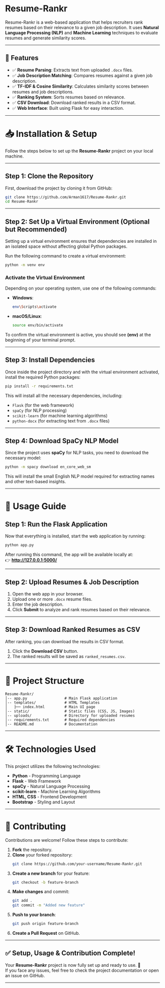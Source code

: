 # Resume-Rankr

Resume-Rankr is a web-based application that helps recruiters rank resumes based on their relevance to a given job description. It uses **Natural Language Processing (NLP)** and **Machine Learning** techniques to evaluate resumes and generate similarity scores.

---

## 🚀 Features

- ✅ **Resume Parsing**: Extracts text from uploaded `.docx` files.
- ✅ **Job Description Matching**: Compares resumes against a given job description.
- ✅ **TF-IDF & Cosine Similarity**: Calculates similarity scores between resumes and job descriptions.
- ✅ **Ranking System**: Sorts resumes based on relevance.
- ✅ **CSV Download**: Download ranked results in a CSV format.
- ✅ **Web Interface**: Built using Flask for easy interaction.

---


# 📥 Installation & Setup

Follow the steps below to set up the **Resume-Rankr** project on your local machine.

---

## **Step 1: Clone the Repository**
First, download the project by cloning it from GitHub:
```bash
git clone https://github.com/Arman1617/Resume-Rankr.git
cd Resume-Rankr
```

---

## **Step 2: Set Up a Virtual Environment (Optional but Recommended)**
Setting up a virtual environment ensures that dependencies are installed in an isolated space without affecting global Python packages.

Run the following command to create a virtual environment:

```bash
python -m venv env
```

### **Activate the Virtual Environment**  
Depending on your operating system, use one of the following commands:

- **Windows**:
  ```bash
  env\Scripts\activate
  ```

- **macOS/Linux**:
  ```bash
  source env/bin/activate
  ```

To confirm the virtual environment is active, you should see **(env)** at the beginning of your terminal prompt.

---

## **Step 3: Install Dependencies**
Once inside the project directory and with the virtual environment activated, install the required Python packages:

```bash
pip install -r requirements.txt
```

This will install all the necessary dependencies, including:
- `Flask` (for the web framework)
- `spaCy` (for NLP processing)
- `scikit-learn` (for machine learning algorithms)
- `python-docx` (for extracting text from `.docx` files)

---

## **Step 4: Download SpaCy NLP Model**
Since the project uses **spaCy** for NLP tasks, you need to download the necessary model:

```bash
python -m spacy download en_core_web_sm
```

This will install the small English NLP model required for extracting names and other text-based insights.

---

# 🚀 Usage Guide

## **Step 1: Run the Flask Application**
Now that everything is installed, start the web application by running:

```bash
python app.py
```

After running this command, the app will be available locally at:  
👉 **http://127.0.0.1:5000/**

---

## **Step 2: Upload Resumes & Job Description**
1. Open the web app in your browser.
2. Upload one or more `.docx` resume files.
3. Enter the job description.
4. Click **Submit** to analyze and rank resumes based on their relevance.

---

## **Step 3: Download Ranked Resumes as CSV**
After ranking, you can download the results in CSV format.

1. Click the **Download CSV** button.
2. The ranked results will be saved as `ranked_resumes.csv`.

---

# 📂 Project Structure
```
Resume-Rankr/
│-- app.py                 # Main Flask application
│-- templates/             # HTML Templates
│   ├── index.html         # Main UI page
│-- static/                # Static files (CSS, JS, Images)
│-- uploads/               # Directory for uploaded resumes
│-- requirements.txt       # Required dependencies
│-- README.md              # Documentation
```

---

# 🛠 Technologies Used
This project utilizes the following technologies:

- **Python** - Programming Language
- **Flask** - Web Framework
- **spaCy** - Natural Language Processing
- **scikit-learn** - Machine Learning Algorithms
- **HTML, CSS** - Frontend Development
- **Bootstrap** - Styling and Layout

---

# 🤝 Contributing
Contributions are welcome! Follow these steps to contribute:

1. **Fork** the repository.
2. **Clone** your forked repository:
   ```bash
   git clone https://github.com/your-username/Resume-Rankr.git
   ```
3. **Create a new branch** for your feature:
   ```bash
   git checkout -b feature-branch
   ```
4. **Make changes** and commit:
   ```bash
   git add .
   git commit -m "Added new feature"
   ```
5. **Push to your branch**:
   ```bash
   git push origin feature-branch
   ```
6. **Create a Pull Request** on GitHub.

---

## ✅ **Setup, Usage & Contribution Complete!**
Your **Resume-Rankr** project is now fully set up and ready to use. 🚀  
If you face any issues, feel free to check the project documentation or open an issue on GitHub.

---


